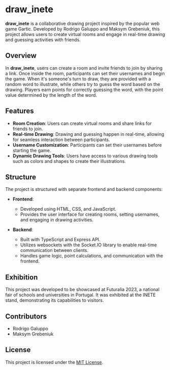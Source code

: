 # draw_inete

**draw_inete** is a collaborative drawing project inspired by the popular web game Gartic. Developed by Rodrigo Galuppo and Maksym Grebeniuk, this project allows users to create virtual rooms and engage in real-time drawing and guessing activities with friends.

## Overview

In **draw_inete**, users can create a room and invite friends to join by sharing a link. Once inside the room, participants can set their usernames and begin the game. When it's someone's turn to draw, they are provided with a random word to illustrate, while others try to guess the word based on the drawing. Players earn points for correctly guessing the word, with the point value determined by the length of the word.

## Features

- **Room Creation**: Users can create virtual rooms and share links for friends to join.
- **Real-time Drawing**: Drawing and guessing happen in real-time, allowing for seamless interaction between participants.
- **Username Customization**: Participants can set their usernames before starting the game.
- **Dynamic Drawing Tools**: Users have access to various drawing tools such as colors and shapes to create their illustrations.

## Structure

The project is structured with separate frontend and backend components:

- **Frontend**:
  - Developed using HTML, CSS, and JavaScript.
  - Provides the user interface for creating rooms, setting usernames, and engaging in drawing activities.
  
- **Backend**:
  - Built with TypeScript and Express API.
  - Utilizes websockets with the Socket.IO library to enable real-time communication between clients.
  - Handles game logic, point calculations, and communication with the frontend.

## Exhibition

This project was developed to be showcased at Futuralia 2023, a national fair of schools and universities in Portugal. It was exhibited at the INETE stand, demonstrating its capabilities to visitors.

## Contributors

- Rodrigo Galuppo
- Maksym Grebeniuk

## License

This project is licensed under the [MIT License](link-to-license).

